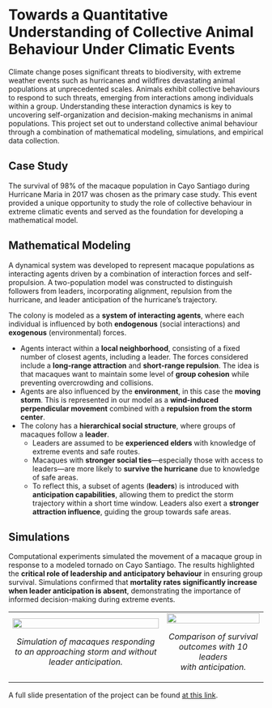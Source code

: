 # Towards a Quantitative Understanding of Collective Animal Behaviour Under Climatic Events

Climate change poses significant threats to biodiversity, with extreme weather events such as hurricanes and wildfires devastating animal populations at unprecedented scales. Animals exhibit collective behaviours to respond to such threats, emerging from interactions among individuals within a group. Understanding these interaction dynamics is key to uncovering self-organization and decision-making mechanisms in animal populations. This project set out to understand collective animal behaviour through a combination of mathematical modeling, simulations, and empirical data collection. 

## Case Study  

The survival of 98% of the macaque population in Cayo Santiago during Hurricane Maria in 2017 was chosen as the primary case study. This event provided a unique opportunity to study the role of collective behaviour in extreme climatic events and served as the foundation for developing a mathematical model.

## Mathematical Modeling  

A dynamical system was developed to represent macaque populations as interacting agents driven by a combination of interaction forces and self-propulsion. A two-population model was constructed to distinguish followers from leaders, incorporating alignment, repulsion from the hurricane, and leader anticipation of the hurricane’s trajectory.

The colony is modeled as a **system of interacting agents**, where each individual is influenced by both **endogenous** (social interactions) and **exogenous** (environmental) forces.

- Agents interact within a **local neighborhood**, consisting of a fixed number of closest agents, including a leader. The forces considered include a **long-range attraction** and **short-range repulsion**. The idea is that macaques want to maintain some level of **group cohesion** while preventing overcrowding and collisions.
- Agents are also influenced by the **environment**, in this case the **moving storm**. This is represented in our model as a **wind-induced perpendicular movement** combined with a **repulsion from the storm center**.
- The colony has a **hierarchical social structure**, where groups of macaques follow a **leader**.  
  - Leaders are assumed to be **experienced elders** with knowledge of extreme events and safe routes.  
  - Macaques with **stronger social ties**—especially those with access to leaders—are more likely to **survive the hurricane** due to knowledge of safe areas.  
  - To reflect this, a subset of agents (**leaders**) is introduced with **anticipation capabilities**, allowing them to predict the storm trajectory within a short time window. Leaders also exert a **stronger attraction influence**, guiding the group towards safe areas.



## Simulations  

Computational experiments simulated the movement of a macaque group in response to a modeled tornado on Cayo Santiago. The results highlighted the **critical role of leadership and anticipatory behaviour** in ensuring group survival. Simulations confirmed that **mortality rates significantly increase when leader anticipation is absent**, demonstrating the importance of informed decision-making during extreme events.  

<table>
  <tr>
    <td align="center">
      <img src="supplementary_material/simulation_0leaders.gif" width="100%">
      <p><em>Simulation of macaques responding to an approaching storm and without leader anticipation.</em></p>
    </td>
    <td align="center">
      <img src="supplementary_material/simulation_10leaders.gif" width="100%">
      <p><em>Comparison of survival outcomes with 10 leaders <br /> with anticipation.</em></p>
    </td>
  </tr>
</table>

A full slide presentation of the project can be found [at this link](https://drive.google.com/file/d/1ypP5nySXio4Vw6qAMAJgTtWr8CADpW8S/view?usp=sharing). 



